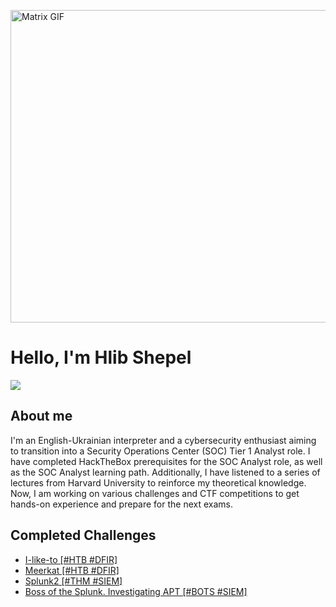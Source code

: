<img src="https://cdna.artstation.com/p/assets/images/images/028/102/058/original/pixel-jeff-matrix-s.gif?1593487263" 
     alt="Matrix GIF" 
     width="900"
     height="500"
     style="display: block; margin: auto;">

# Hello, I'm Hlib Shepel
<a href="https://www.linkedin.com/in/glebe-shepel/"><img src="https://img.shields.io/badge/-LinkedIn-0072b1?&style=for-the-badge&logo=linkedin&logoColor=white" /></a>

## About me

I'm an English-Ukrainian interpreter and a cybersecurity enthusiast aiming to transition into a Security Operations Center (SOC) Tier 1 Analyst role. I have completed HackTheBox prerequisites for the SOC Analyst role, as well as the SOC Analyst learning path. Additionally, I have listened to a series of lectures from Harvard University to reinforce my theoretical knowledge. Now, I am working on various challenges and CTF competitions to get hands-on experience and prepare for the next exams.

## Completed Challenges
- <a href="https//glebius01.github.io./I-like-to.md">I-like-to [#HTB #DFIR]
- <a href="Meerkat.md">Meerkat [#HTB #DFIR]
- <a href="TryHackMe_Splunk2.md">Splunk2 [#THM #SIEM]
- <a href="Boss of the Splunk. Investigating an APT.md">Boss of the Splunk. Investigating APT [#BOTS #SIEM]
